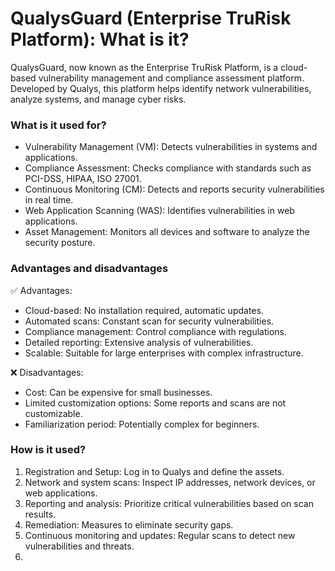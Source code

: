 # QualysGuard (Enterprise TruRisk Platform): What is it?
QualysGuard, now known as the Enterprise TruRisk Platform, is a cloud-based vulnerability management and compliance assessment platform. Developed by Qualys, this platform helps identify network vulnerabilities, analyze systems, and manage cyber risks.

### What is it used for?
- Vulnerability Management (VM): Detects vulnerabilities in systems and applications.
- Compliance Assessment: Checks compliance with standards such as PCI-DSS, HIPAA, ISO 27001.
- Continuous Monitoring (CM): Detects and reports security vulnerabilities in real time.
- Web Application Scanning (WAS): Identifies vulnerabilities in web applications.
- Asset Management: Monitors all devices and software to analyze the security posture.

### Advantages and disadvantages
✅ Advantages: 
- Cloud-based: No installation required, automatic updates.
- Automated scans: Constant scan for security vulnerabilities.
- Compliance management: Control compliance with regulations.
- Detailed reporting: Extensive analysis of vulnerabilities.
- Scalable: Suitable for large enterprises with complex infrastructure.

❌ Disadvantages:
- Cost: Can be expensive for small businesses.
- Limited customization options: Some reports and scans are not customizable.
- Familiarization period: Potentially complex for beginners.

### How is it used?
1.	Registration and Setup: Log in to Qualys and define the assets.
2.	Network and system scans: Inspect IP addresses, network devices, or web applications.
3.	Reporting and analysis: Prioritize critical vulnerabilities based on scan results.
4.	Remediation: Measures to eliminate security gaps.
5.	Continuous monitoring and updates: Regular scans to detect new vulnerabilities and threats.
6.	
